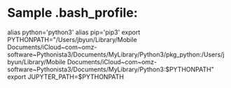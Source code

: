 # Sample .bash_profile:

alias python='python3'
alias pip='pip3'
export PYTHONPATH="/Users/jbyun/Library/Mobile Documents/iCloud~com~omz-software~Pythonista3/Documents/MyLibrary/Python3/pkg_python:/Users/jbyun/Library/Mobile Documents/iCloud~com~omz-software~Pythonista3/Documents/MyLibrary/Python3:$PYTHONPATH"
export JUPYTER_PATH=$PYTHONPATH
